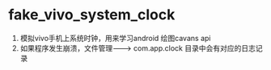 # fake_vivo_system_clock
1. 模拟vivo手机上系统时钟，用来学习android 绘图cavans api
2. 如果程序发生崩溃，文件管理---> com.app.clock 目录中会有对应的日志记录
